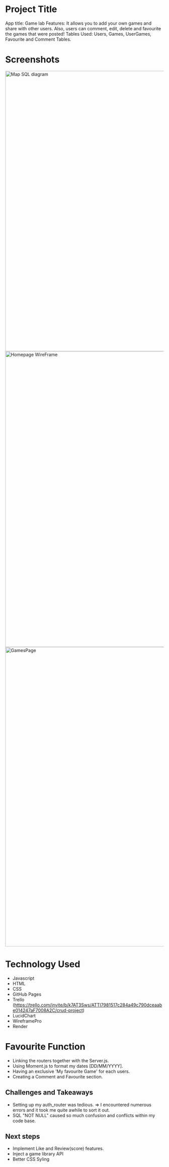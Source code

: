 # Project Title
App title: Game lab
Features: It allows you to add your own games and share with other users. Also, users can comment, edit, delete and favourite the games that were posted!
Tables Used: Users, Games, UserGames, Favourite and Comment Tables.


# Screenshots
<img width="891" alt="Map SQL diagram" src="https://github.com/CodePnut/Project-2-CRUD/assets/159984999/2915225b-343c-4475-b049-c03180566245">
<img width="940" alt="Homepage WireFrame" src="https://github.com/CodePnut/Project-2-CRUD/assets/159984999/9031a419-29cc-4f9f-b95b-e05b454362d6">
<img width="952" alt="GamesPage" src="https://github.com/CodePnut/Project-2-CRUD/assets/159984999/d330f386-af05-4f79-a977-79fc65670a74">

# Technology Used
- Javascript
- HTML
- CSS
- GitHub Pages
- Trello (https://trello.com/invite/b/k7AT3Sws/ATTI7981517c284a49c790dceaabe014247aF7008A2C/crud-project)
- LucidChart
- WireframePro
- Render

# Favourite Function
- Linking the routers together with the Server.js.
- Using Moment.js to format my dates [DD/MM/YYYY].
- Having an exclusive 'My favourite Game' for each users.
- Creating a Comment and Favourite section.

## Challenges and Takeaways
- Setting up my auth_router was tedious. => I encountered numerous errors and it took me quite awhile to sort it out.
- SQL "NOT NULL" caused so much confusion and conflicts within my code base.

## Next steps
- Implement Like and Review(score) features.
- Inject a game library API
- Better CSS Syling
  
